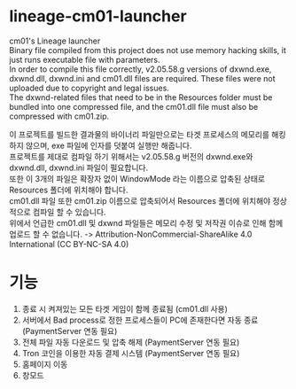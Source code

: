 # lineage-cm01-launcher
cm01's Lineage launcher  
Binary file compiled from this project does not use memory hacking skills, it just runs executable file with parameters.  
In order to compile this file correctly, v2.05.58.g versions of dxwnd.exe, dxwnd.dll, dxwnd.ini and cm01.dll files are required. These files were not uploaded due to copyright and legal issues.  
The dxwnd-related files that need to be in the Resources folder must be bundled into one compressed file, and the cm01.dll file must also be compressed with cm01.zip.  
  
  
이 프로젝트를 빌드한 결과물의 바이너리 파일만으로는 타겟 프로세스의 메모리를 해킹하지 않으며, exe 파일에 인자를 덧붙여 실행만 해줍니다.  
프로젝트를 제대로 컴파일 하기 위해서는 v2.05.58.g 버전의 dxwnd.exe와 dxwnd.dll, dxwnd.ini 파일이 필요합니다.  
또한 이 3개의 파일은 확장자 없이 WindowMode 라는 이름으로 압축된 상태로 Resources 폴더에 위치해야 합니다.  
cm01.dll 파일 또한 cm01.zip 이름으로 압축되어서 Resources 폴더에 위치해야 정상적으로 컴파일 할 수 있습니다.  
위에서 언급한 cm01.dll 및 dxwnd 파일들은 메모리 수정 및 저작권 이슈로 인해 함께 업로드 할 수 없습니다. -> Attribution-NonCommercial-ShareAlike 4.0 International (CC BY-NC-SA 4.0)  
  
  
# 기능 
1. 종료 시 켜져있는 모든 타겟 게임이 함께 종료됨 (cm01.dll 사용)  
2. 서버에서 Bad process로 정한 프로세스들이 PC에 존재한다면 자동 종료 (PaymentServer 연동 필요)   
3. 전체 파일 자동 다운로드 및 압축 해제 (PaymentServer 연동 필요)  
4. Tron 코인을 이용한 자동 결제 시스템 (PaymentServer 연동 필요)  
5. 홈페이지 이동  
6. 창모드  
